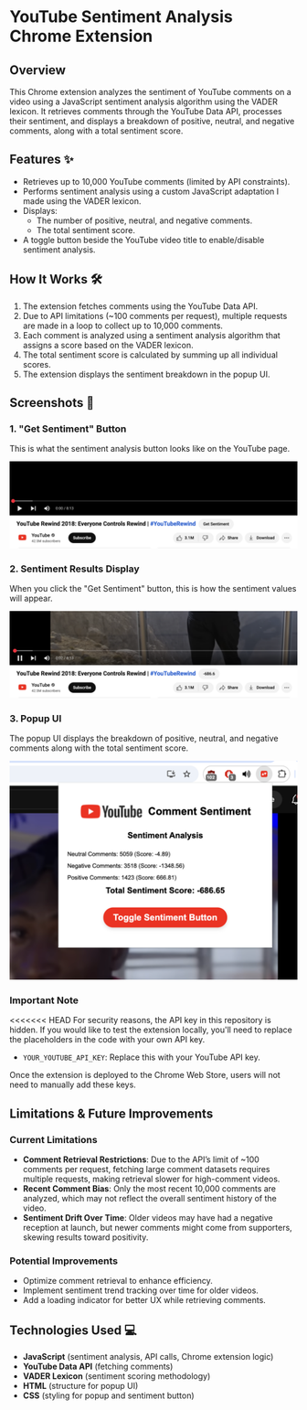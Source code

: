 # YouTube Sentiment Analysis Chrome Extension

## Overview

This Chrome extension analyzes the sentiment of YouTube comments on a video using a JavaScript sentiment analysis algorithm using the VADER lexicon. It retrieves comments through the YouTube Data API, processes their sentiment, and displays a breakdown of positive, neutral, and negative comments, along with a total sentiment score.

## Features ✨

- Retrieves up to 10,000 YouTube comments (limited by API constraints).
- Performs sentiment analysis using a custom JavaScript adaptation I made using the VADER lexicon.
- Displays:
  - The number of positive, neutral, and negative comments.
  - The total sentiment score.
- A toggle button beside the YouTube video title to enable/disable sentiment analysis.

## How It Works 🛠️

1. The extension fetches comments using the YouTube Data API.
2. Due to API limitations (~100 comments per request), multiple requests are made in a loop to collect up to 10,000 comments.
3. Each comment is analyzed using a sentiment analysis algorithm that assigns a score based on the VADER lexicon.
4. The total sentiment score is calculated by summing up all individual scores.
5. The extension displays the sentiment breakdown in the popup UI.

## Screenshots 📸

### 1. **"Get Sentiment" Button**
This is what the sentiment analysis button looks like on the YouTube page.

![Get Sentiment Button](images/get-sentiment-button.png)

### 2. **Sentiment Results Display**
When you click the "Get Sentiment" button, this is how the sentiment values will appear.

![Sentiment Results](images/sentiment-results.png)

### 3. **Popup UI**
The popup UI displays the breakdown of positive, neutral, and negative comments along with the total sentiment score.

![Popup UI](images/popup-ui.png)

### Important Note

<<<<<<< HEAD
For security reasons, the API key in this repository is hidden. If you would like to test the extension locally, you'll need to replace the placeholders in the code with your own API key.

- `YOUR_YOUTUBE_API_KEY`: Replace this with your YouTube API key.

Once the extension is deployed to the Chrome Web Store, users will not need to manually add these keys.

## Limitations & Future Improvements

### Current Limitations 

- **Comment Retrieval Restrictions**: Due to the API’s limit of ~100 comments per request, fetching large comment datasets requires multiple requests, making retrieval slower for high-comment videos.
- **Recent Comment Bias**: Only the most recent 10,000 comments are analyzed, which may not reflect the overall sentiment history of the video.
- **Sentiment Drift Over Time**: Older videos may have had a negative reception at launch, but newer comments might come from supporters, skewing results toward positivity.

### Potential Improvements 

- Optimize comment retrieval to enhance efficiency.
- Implement sentiment trend tracking over time for older videos.
- Add a loading indicator for better UX while retrieving comments.

## Technologies Used 💻

- **JavaScript** (sentiment analysis, API calls, Chrome extension logic)
- **YouTube Data API** (fetching comments)
- **VADER Lexicon** (sentiment scoring methodology)
- **HTML** (structure for popup UI)
- **CSS** (styling for popup and sentiment button)
